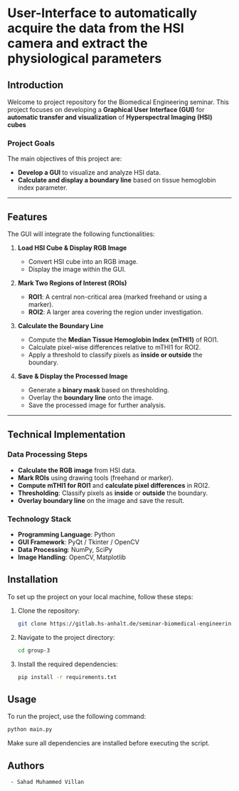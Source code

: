 # User-Interface to automatically acquire the data from the HSI camera and extract the physiological parameters

## Introduction
Welcome to project repository for the Biomedical Engineering seminar. This project focuses on developing a **Graphical User Interface (GUI)** for **automatic transfer and visualization** of **Hyperspectral Imaging (HSI) cubes**


### **Project Goals**  
The main objectives of this project are:    
- **Develop a GUI** to visualize and analyze HSI data.  
- **Calculate and display a boundary line** based on  tissue hemoglobin index parameter.  

---

## **Features**  
The GUI will integrate the following functionalities:  

1. **Load HSI Cube & Display RGB Image**  
   - Convert HSI cube into an RGB image.  
   - Display the image within the GUI.  

2. **Mark Two Regions of Interest (ROIs)**  
   - **ROI1**: A central non-critical area (marked freehand or using a marker).  
   - **ROI2**: A larger area covering the region under investigation.  

3. **Calculate the Boundary Line**  
   - Compute the **Median Tissue Hemoglobin Index (mTHI1)** of ROI1.  
   - Calculate pixel-wise differences relative to mTHI1 for ROI2.  
   - Apply a threshold to classify pixels as **inside or outside** the boundary.  

4. **Save & Display the Processed Image**  
   - Generate a **binary mask** based on thresholding.  
   - Overlay the **boundary line** onto the image.  
   - Save the processed image for further analysis.  

---


## **Technical Implementation**  

### **Data Processing Steps**  
  
- **Calculate the RGB image** from HSI data.  
- **Mark ROIs** using drawing tools (freehand or marker).  
- **Compute mTHI1 for ROI1** and **calculate pixel differences** in ROI2.  
- **Thresholding**: Classify pixels as **inside** or **outside** the boundary.  
- **Overlay boundary line** on the image and save the result.  

### **Technology Stack**  
- **Programming Language**: Python  
- **GUI Framework**: PyQt / Tkinter / OpenCV  
- **Data Processing**: NumPy, SciPy  
- **Image Handling**: OpenCV, Matplotlib  



## Installation
To set up the project on your local machine, follow these steps:

1. Clone the repository:
   ```sh
   git clone https://gitlab.hs-anhalt.de/seminar-biomedical-engineering/group-3.git
   ```
2. Navigate to the project directory:
   ```sh
   cd group-3
   ```
3. Install the required dependencies:
   ```sh
   pip install -r requirements.txt
   ```

## Usage
To run the project, use the following command:
```sh
python main.py
```

Make sure all dependencies are installed before executing the script.



## Authors
     - Sahad Muhammed Villan





